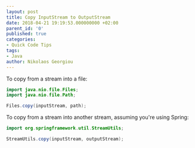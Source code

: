 ```yaml
---
layout: post
title: Copy InputStream to OutputStream
date: 2018-04-21 19:19:53.000000000 +02:00
parent_id: '0'
published: true
categories:
- Quick Code Tips
tags:
- Java
author: Nikolaos Georgiou
---
```


To copy from a stream into a file:

```java
import java.nio.file.Files;
import java.nio.file.Path;

Files.copy(inputStream, path);
```

To copy from a stream into another stream, assuming you're using Spring:

```java
import org.springframework.util.StreamUtils;

StreamUtils.copy(inputStream, outputStream);
```
